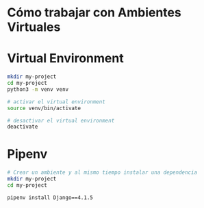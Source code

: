 # Cómo trabajar con Ambientes Virtuales

# Virtual Environment

```sh
mkdir my-project
cd my-project
python3 -m venv venv

# activar el virtual environment
source venv/bin/activate

# desactivar el virtual environment
deactivate
```

# Pipenv

```sh
# Crear un ambiente y al mismo tiempo instalar una dependencia
mkdir my-project
cd my-project

pipenv install Django==4.1.5
```
